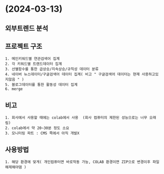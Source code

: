 # (2024-03-13)

## 외부트렌드 분석

## 프로젝트 구조
    1. 메인키워드별 연관검색어 집계
    2. 각 키워드별 트렌드데이터 집계
    3. 선별함수를 통한 급상승/지속상승/규칙성 데이터 분류
    4. 네이버 뉴스데이터/구글검색어 데이터 집계( 비고 " 구글검색어 데이터는 현재 사용하고있지않음 " )
    5. 블로그데이터를 통한 활동성 데이터 집계
    6. merge

## 비고
    1. 회사에서 사용할 때에는 colab에서 사용  (회사 컴퓨터의 제한된 성능으로는 너무 오래림)
    2. colab에서 약 20~30분 정도 소요
    3. 모니터링 파트 : CMS 쪽에서 아직 개발X

## 사용방법 
    1. 해당 환경에 맞게( 개인컴퓨터면 바로작동 가능, COLAB 환경이면 ZIP으로 변경이후 파일 해제해야댐 )
